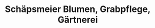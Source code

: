 ---
title: "Schäpsmeier Blumen, Grabpflege, Gärtnerei"
url: /buende/schaepsmeier-blumen-grabpflege-gaertnerei/
shop: Blumen
---